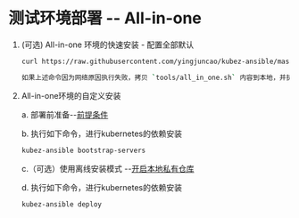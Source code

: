 # 测试环境部署 -- All-in-one

1. (可选) All-in-one 环境的快速安装 - 配置全部默认

    ``` bash
    curl https://raw.githubusercontent.com/yingjuncao/kubez-ansible/master/tools/all_in_one.sh | bash

    如果上述命令因为网络原因执行失败，拷贝 `tools/all_in_one.sh` 内容到本地，并执行.
    ```

2. All-in-one环境的自定义安装

    a. 部署前准备--[前提条件](prerequisites.md)

    b. 执行如下命令，进行kubernetes的依赖安装

    ``` bash
    kubez-ansible bootstrap-servers
    ```

    c.（可选）使用离线安装模式 --[开启本地私有仓库](setup-registry.md)

    d. 执行如下命令，进行kubernetes的依赖安装

    ``` bash
    kubez-ansible deploy
    ```

